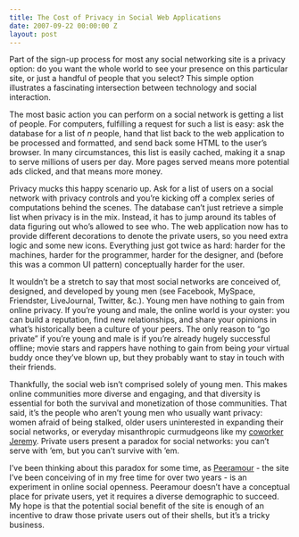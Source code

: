 ```yaml
---
title: The Cost of Privacy in Social Web Applications
date: 2007-09-22 00:00:00 Z
layout: post
---
```


Part of the sign-up process for most any social networking site is a privacy option: do you want the whole world to see your presence on this particular site, or just a handful of people that you select? This simple option illustrates a fascinating intersection between technology and social interaction.

The most basic action you can perform on a social network is getting a list of people. For computers, fulfilling a request for such a list is easy: ask the database for a list of *n* people, hand that list back to the web application to be processed and formatted, and send back some HTML to the user’s browser. In many circumstances, this list is easily cached, making it a snap to serve millions of users per day. More pages served means more potential ads clicked, and that means more money.

Privacy mucks this happy scenario up. Ask for a list of users on a social network with privacy controls and you’re kicking off a complex series of computations behind the scenes. The database can’t just retrieve a simple list when privacy is in the mix. Instead, it has to jump around its tables of data figuring out who’s allowed to see who. The web application now has to provide different decorations to denote the private users, so you need extra logic and some new icons. Everything just got twice as hard: harder for the machines, harder for the programmer, harder for the designer, and (before this was a common UI pattern) conceptually harder for the user.

It wouldn’t be a stretch to say that most social networks are conceived of, designed, and developed by young men (see Facebook, MySpace, Friendster, LiveJournal, Twitter, &c.). Young men have nothing to gain from online privacy. If you’re young and male, the online world is your oyster: you can build a reputation, find new relationships, and share your opinions in what’s historically been a culture of your peers. The only reason to “go private” if you’re young and male is if you’re already hugely successful offline; movie stars and rappers have nothing to gain from being *your* virtual buddy once they’ve blown up, but they probably want to stay in touch with their friends.

Thankfully, the social web isn’t comprised solely of young men. This makes online communities more diverse and engaging, and that diversity is essential for both the survival and monetization of those communities. That said, it’s the people who aren’t young men who usually want privacy: women afraid of being stalked, older users uninterested in expanding their social networks, or everyday misanthropic curmudgeons like my [coworker Jeremy](http://twitter.com/jeremy). Private users present a paradox for social networks: you can’t serve with ’em, but you can’t survive with ’em.

I’ve been thinking about this paradox for some time, as [Peeramour](http://peeramour.com/) - the site I’ve been conceiving of in my free time for over two years - is an experiment in online social openness. Peeramour doesn’t have a conceptual place for private users, yet it requires a diverse demographic to succeed. My hope is that the potential social benefit of the site is enough of an incentive to draw those private users out of their shells, but it’s a tricky business.
